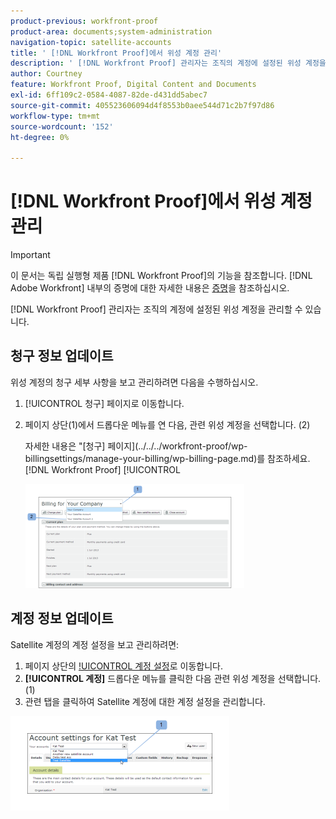 ```yaml
---
product-previous: workfront-proof
product-area: documents;system-administration
navigation-topic: satellite-accounts
title: ' [!DNL Workfront Proof]에서 위성 계정 관리'
description: ' [!DNL Workfront Proof] 관리자는 조직의 계정에 설정된 위성 계정을 관리할 수 있습니다.'
author: Courtney
feature: Workfront Proof, Digital Content and Documents
exl-id: 6ff109c2-0584-4087-82de-d431dd5abec7
source-git-commit: 405523606094d4f8553b0aee544d71c2b7f97d86
workflow-type: tm+mt
source-wordcount: '152'
ht-degree: 0%

---
```


# [!DNL Workfront Proof]에서 위성 계정 관리

>[!IMPORTANT]
>
>이 문서는 독립 실행형 제품 [!DNL Workfront Proof]의 기능을 참조합니다. [!DNL Adobe Workfront] 내부의 증명에 대한 자세한 내용은 [증명](../../../review-and-approve-work/proofing/proofing.md)을 참조하십시오.

[!DNL Workfront Proof] 관리자는 조직의 계정에 설정된 위성 계정을 관리할 수 있습니다.

## 청구 정보 업데이트

위성 계정의 청구 세부 사항을 보고 관리하려면 다음을 수행하십시오.

1. [!UICONTROL 청구] 페이지로 이동합니다.
1. 페이지 상단(1)에서 드롭다운 메뉴를 연 다음, 관련 위성 계정을 선택합니다. (2)

   자세한 내용은 &quot;[청구] 페이지](../../../workfront-proof/wp-billingsettings/manage-your-billing/wp-billing-page.md)를 참조하세요. [!DNL Workfront Proof] [!UICONTROL 

   ![Satellite_Account_Billing_Page__1_.png](assets/satellite-account-billing-page--1--350x167.png)

## 계정 정보 업데이트

Satellite 계정의 계정 설정을 보고 관리하려면:

1. 페이지 상단의 [!UICONTROL 계정 설정](으)로 이동합니다.
1. **[!UICONTROL 계정]** 드롭다운 메뉴를 클릭한 다음 관련 위성 계정을 선택합니다. (1)
1. 관련 탭을 클릭하여 Satellite 계정에 대한 계정 설정을 관리합니다.

![SA_Account_Settings.png](assets/sa-account-settings-350x151.png)
